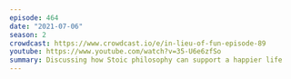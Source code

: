 ```yaml
---
episode: 464
date: "2021-07-06"
season: 2
crowdcast: https://www.crowdcast.io/e/in-lieu-of-fun-episode-89
youtube: https://www.youtube.com/watch?v=35-U6e6zfSo
summary: Discussing how Stoic philosophy can support a happier life
---
```

